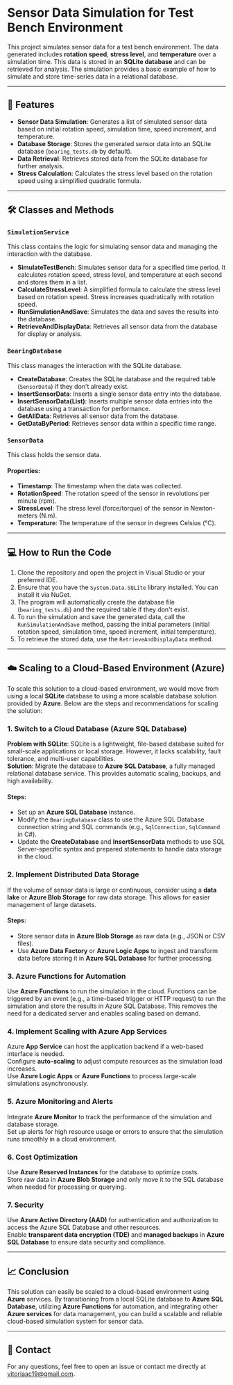 # Sensor Data Simulation for Test Bench Environment

This project simulates sensor data for a test bench environment. The data generated includes **rotation speed**, **stress level**, and **temperature** over a simulation time. This data is stored in an **SQLite database** and can be retrieved for analysis. The simulation provides a basic example of how to simulate and store time-series data in a relational database.

---

## 🚀 Features

- **Sensor Data Simulation**: Generates a list of simulated sensor data based on initial rotation speed, simulation time, speed increment, and temperature.
- **Database Storage**: Stores the generated sensor data into an SQLite database (`bearing_tests.db` by default).
- **Data Retrieval**: Retrieves stored data from the SQLite database for further analysis.
- **Stress Calculation**: Calculates the stress level based on the rotation speed using a simplified quadratic formula.

---

## 🛠 Classes and Methods

### `SimulationService`
This class contains the logic for simulating sensor data and managing the interaction with the database.

- **SimulateTestBench**: Simulates sensor data for a specified time period. It calculates rotation speed, stress level, and temperature at each second and stores them in a list.
- **CalculateStressLevel**: A simplified formula to calculate the stress level based on rotation speed. Stress increases quadratically with rotation speed.
- **RunSimulationAndSave**: Simulates the data and saves the results into the database.
- **RetrieveAndDisplayData**: Retrieves all sensor data from the database for display or analysis.

### `BearingDatabase`
This class manages the interaction with the SQLite database.

- **CreateDatabase**: Creates the SQLite database and the required table (`SensorData`) if they don't already exist.
- **InsertSensorData**: Inserts a single sensor data entry into the database.
- **InsertSensorData(List<SensorData>)**: Inserts multiple sensor data entries into the database using a transaction for performance.
- **GetAllData**: Retrieves all sensor data from the database.
- **GetDataByPeriod**: Retrieves sensor data within a specific time range.

### `SensorData`
This class holds the sensor data.

#### Properties:
- **Timestamp**: The timestamp when the data was collected.
- **RotationSpeed**: The rotation speed of the sensor in revolutions per minute (rpm).
- **StressLevel**: The stress level (force/torque) of the sensor in Newton-meters (N.m).
- **Temperature**: The temperature of the sensor in degrees Celsius (°C).

---

## 💻 How to Run the Code

1. Clone the repository and open the project in Visual Studio or your preferred IDE.
2. Ensure that you have the `System.Data.SQLite` library installed. You can install it via NuGet.
3. The program will automatically create the database file (`bearing_tests.db`) and the required table if they don't exist.
4. To run the simulation and save the generated data, call the `RunSimulationAndSave` method, passing the initial parameters (initial rotation speed, simulation time, speed increment, initial temperature).
5. To retrieve the stored data, use the `RetrieveAndDisplayData` method.

---

## ☁️ Scaling to a Cloud-Based Environment (Azure)

To scale this solution to a cloud-based environment, we would move from using a local **SQLite** database to using a more scalable database solution provided by **Azure**. Below are the steps and recommendations for scaling the solution:

### 1. Switch to a Cloud Database (Azure SQL Database)
**Problem with SQLite**: SQLite is a lightweight, file-based database suited for small-scale applications or local storage. However, it lacks scalability, fault tolerance, and multi-user capabilities.  
**Solution**: Migrate the database to **Azure SQL Database**, a fully managed relational database service. This provides automatic scaling, backups, and high availability.

#### Steps:
- Set up an **Azure SQL Database** instance.
- Modify the `BearingDatabase` class to use the Azure SQL Database connection string and SQL commands (e.g., `SqlConnection`, `SqlCommand` in C#).
- Update the **CreateDatabase** and **InsertSensorData** methods to use SQL Server-specific syntax and prepared statements to handle data storage in the cloud.

### 2. Implement Distributed Data Storage
If the volume of sensor data is large or continuous, consider using a **data lake** or **Azure Blob Storage** for raw data storage. This allows for easier management of large datasets.

#### Steps:
- Store sensor data in **Azure Blob Storage** as raw data (e.g., JSON or CSV files).
- Use **Azure Data Factory** or **Azure Logic Apps** to ingest and transform data before storing it in **Azure SQL Database** for further processing.

### 3. Azure Functions for Automation
Use **Azure Functions** to run the simulation in the cloud. Functions can be triggered by an event (e.g., a time-based trigger or HTTP request) to run the simulation and store the results in Azure SQL Database. This removes the need for a dedicated server and enables scaling based on demand.

### 4. Implement Scaling with Azure App Services
Azure **App Service** can host the application backend if a web-based interface is needed.  
Configure **auto-scaling** to adjust compute resources as the simulation load increases.  
Use **Azure Logic Apps** or **Azure Functions** to process large-scale simulations asynchronously.

### 5. Azure Monitoring and Alerts
Integrate **Azure Monitor** to track the performance of the simulation and database storage.  
Set up alerts for high resource usage or errors to ensure that the simulation runs smoothly in a cloud environment.

### 6. Cost Optimization
Use **Azure Reserved Instances** for the database to optimize costs.  
Store raw data in **Azure Blob Storage** and only move it to the SQL database when needed for processing or querying.

### 7. Security
Use **Azure Active Directory (AAD)** for authentication and authorization to access the Azure SQL Database and other resources.  
Enable **transparent data encryption (TDE)** and **managed backups** in **Azure SQL Database** to ensure data security and compliance.

---

## 📈 Conclusion

This solution can easily be scaled to a cloud-based environment using **Azure** services. By transitioning from a local SQLite database to **Azure SQL Database**, utilizing **Azure Functions** for automation, and integrating other **Azure services** for data management, you can build a scalable and reliable cloud-based simulation system for sensor data.

---

## 💬 Contact

For any questions, feel free to open an issue or contact me directly at [vitoriaac19@gmail.com](mailto:vitoriaac19@gmail.com).
